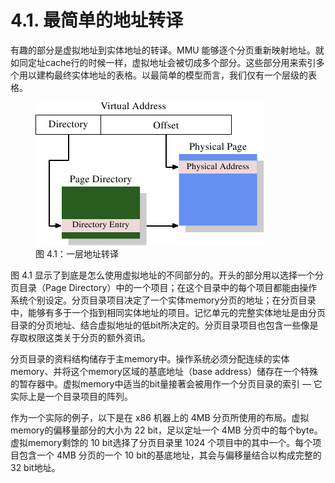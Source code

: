 # 4.1. 最简单的地址转译

有趣的部分是虚拟地址到实体地址的转译。MMU 能够逐个分页重新映射地址。就如同定址cache行的时候一样，虚拟地址会被切成多个部分。这些部分用来索引多个用以建构最终实体地址的表格。以最简单的模型而言，我们仅有一个层级的表格。

<figure>
  <img src="../assets/figure-4.1.png" alt="图 4.1：一层地址转译">
  <figcaption>图 4.1：一层地址转译</figcaption>
</figure>

图 4.1 显示了到底是怎么使用虚拟地址的不同部分的。开头的部分用以选择一个分页目录（Page Directory）中的一个项目；在这个目录中的每个项目都能由操作系统个别设定。分页目录项目决定了一个实体memory分页的地址；在分页目录中，能够有多于一个指到相同实体地址的项目。记忆单元的完整实体地址是由分页目录的分页地址、结合虚拟地址的低bit所决定的。分页目录项目也包含一些像是存取权限这类关于分页的额外资讯。

分页目录的资料结构储存于主memory中。操作系统必须分配连续的实体memory、并将这个memory区域的基底地址（base address）储存在一个特殊的暂存器中。虚拟memory中适当的bit量接著会被用作一个分页目录的索引 –– 它实际上是一个目录项目的阵列。

作为一个实际的例子，以下是在 x86 机器上的 4MB 分页所使用的布局。虚拟memory的偏移量部分的大小为 22 bit，足以定址一个 4MB 分页中的每个byte。虚拟memory剩馀的 10 bit选择了分页目录里 1024 个项目中的其中一个。每个项目包含一个 4MB 分页的一个 10 bit的基底地址，其会与偏移量结合以构成完整的 32 bit地址。

